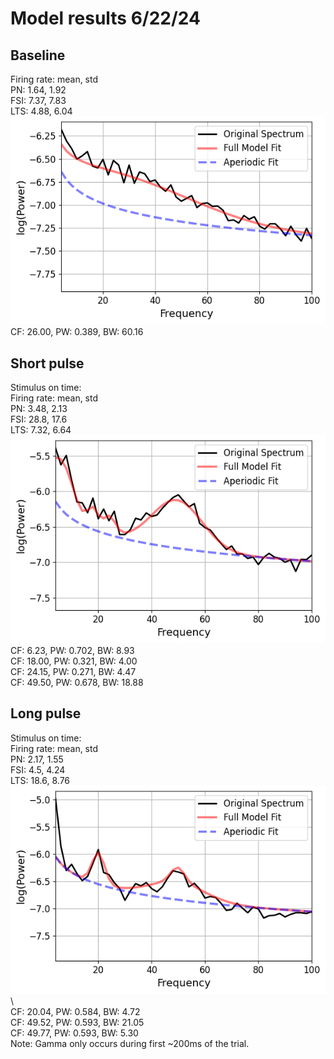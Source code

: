 # Model results 6/22/24

## Baseline
Firing rate: mean, std\
PN: 1.64, 1.92\
FSI: 7.37, 7.83\
LTS: 4.88, 6.04\
![img](figures/baseline.png)\
CF:  26.00, PW:  0.389, BW: 60.16


## Short pulse
Stimulus on time:\
Firing rate: mean, std\
PN: 3.48, 2.13\
FSI: 28.8, 17.6\
LTS: 7.32, 6.64\
![img](figures/short.png)\
CF:   6.23, PW:  0.702, BW:  8.93                                  
CF:  18.00, PW:  0.321, BW:  4.00                                  
CF:  24.15, PW:  0.271, BW:  4.47                                  
CF:  49.50, PW:  0.678, BW: 18.88  


## Long pulse
Stimulus on time:\
Firing rate: mean, std\
PN: 2.17, 1.55\
FSI: 4.5, 4.24\
LTS: 18.6, 8.76\
![img](figures/long.png)\      
CF:  20.04, PW:  0.584, BW:  4.72                                 
CF:  49.52, PW:  0.593, BW: 21.05                                 
CF:  49.77, PW:  0.593, BW:  5.30\
Note: Gamma only occurs during first ~200ms of the trial.